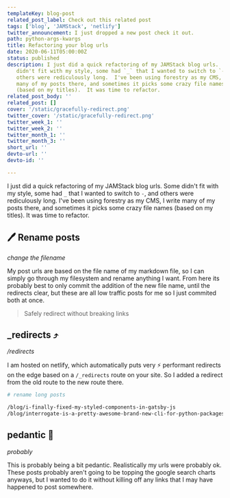 ```yaml
---
templateKey: blog-post
related_post_label: Check out this related post
tags: ['blog', 'JAMStack', 'netlify']
twitter_announcement: I just dropped a new post check it out.
path: python-args-kwargs
title: Refactoring your blog urls
date: 2020-06-11T05:00:00Z
status: published
description: I just did a quick refactoring of my JAMStack blog urls.  Some
   didn't fit with my style, some had `_` that I wanted to switch to `-`, and
   others were rediculously long.  I've been using forestry as my CMS, I write
   many of my posts there, and sometimes it picks some crazy file names 
   (based on my titles).  It was time to refactor.
related_post_body: ''
related_post: []
cover: '/static/gracefully-redirect.png'
twitter_cover: '/static/gracefully-redirect.png'
twitter_week_1: ''
twitter_week_2: ''
twitter_month_1: ''
twitter_month_3: ''
short_url: ''
devto-url: ''
devto-id: ''

---
```


I just did a quick refactoring of my JAMStack blog urls.  Some didn't fit with my style, some had `_` that I wanted to switch to `-`, and others were rediculously long.  I've been using forestry as my CMS, I write many of my posts there, and sometimes it picks some crazy file names (based on my titles).  It was time to refactor.

## 🖊 Rename posts
_change the filename_

My post urls are based on the file name of my markdown file, so I can simply go through my filesystem and rename anything I want.  From here its probably best to only commit the addition of the new file name, until the redirects clear, but these are all low traffic posts for me so I just commited both at once.

> Safely redirect without breaking links

## _redirects ⤴
_/redirects_

I am hosted on netlify, which automatically puts very ⚡ performant redirects on the edge based on a `/_redirects` route on your site.  So I added a redirect from the old route to the new route there.

``` bash
# rename long posts

/blog/i-finally-fixed-my-styled-components-in-gatsby-js                  /blog/fix-styled-components-in-gatsby
/blog/interrogate-is-a-pretty-awesome-brand-new-cli-for-python-packages  /blog/interrogate
```

## pedantic 🤔
_probably_

This is probably being a bit pedantic.  Realistically my urls were probably ok.  These posts probably aren't going to be topping the google search charts anyways, but I wanted to do it without killing off any links that I may have happened to post somewhere.
